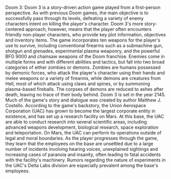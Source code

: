 Doom 3: Doom 3 is a story-driven action game played from a first-person perspective. As with previous Doom games, the main objective is to successfully pass through its levels, defeating a variety of enemy characters intent on killing the player's character. Doom 3's more story-centered approach, however, means that the player often encounters friendly non-player characters, who provide key plot information, objectives and inventory items. The game incorporates ten weapons for the player's use to survive, including conventional firearms such as a submachine gun, shotgun and grenades, experimental plasma weaponry, and the powerful BFG 9000 and chainsaw weapons of the Doom franchise. Enemies come in multiple forms and with different abilities and tactics, but fall into two broad categories of either zombies or demons. Zombies are humans possessed by demonic forces, who attack the player's character using their hands and melee weapons or a variety of firearms, while demons are creatures from Hell, most of which attack using claws and spines, or by summoning plasma-based fireballs. The corpses of demons are reduced to ashes after death, leaving no trace of their body behind. Doom 3 is set in the year 2145. Much of the game's story and dialogue was created by author Matthew J. Costello. According to the game's backstory, the Union Aerospace Corporation (UAC) has grown to become the largest corporate entity in existence, and has set up a research facility on Mars. At this base, the UAC are able to conduct research into several scientific areas, including advanced weapons development, biological research, space exploration and teleportation. On Mars, the UAC can perform its operations outside of legal and moral boundaries. As the player progresses through the game, they learn that the employees on the base are unsettled due to a large number of incidents involving hearing voices, unexplained sightings and increasing cases of paranoia and insanity, often leading to fatal accidents with the facility's machinery. Rumors regarding the nature of experiments in the UAC's Delta Labs division are especially prevalent among the base's employees.
